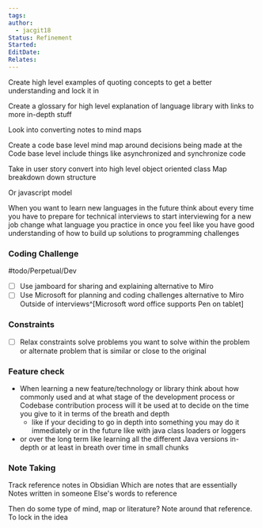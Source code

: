 ```yaml
---
tags: 
author:
  - jacgit18
Status: Refinement
Started: 
EditDate: 
Relates:
---
```


Create high level examples of quoting concepts to get a better understanding and lock it in  
  
Create a glossary for high level explanation of language library with links to more in-depth stuff


Look into converting notes to mind maps



Create a code base level mind map around decisions being made at the Code base level include things like asynchronized and synchronize code  
  
  
Take in user story convert into high level object oriented class Map breakdown down structure  
  
  
  
Or javascript model


When you want to learn new languages in the future think about every time you have to prepare for technical interviews to start interviewing for a new job change what language you practice in once you feel like you have good understanding of how to build up solutions to programming challenges


### Coding Challenge
#todo/Perpetual/Dev
- [ ] Use jamboard for sharing and explaining alternative to Miro  
- [ ] Use Microsoft for planning and coding challenges alternative to Miro Outside of interviews^[Microsoft word office supports Pen on tablet]  
### Constraints
- [ ] Relax constraints solve problems you want to solve within the problem or alternate problem that is similar or close to the original

### Feature check
- When learning a new feature/technology or library  think about how commonly used and at what stage of the development process or Codebase contribution process will it be used at to decide on the time you give to it in terms of the breath and depth 
	- like if your deciding to go in depth into something you may do it immediately or in the future like with java class loaders or loggers
- or over the long term like learning all the different Java versions in-depth or at least in breath over time in small chunks  

### Note Taking
Track reference notes in Obsidian Which are notes that are essentially Notes written in someone Else's words to reference  
  
  
Then do some type of mind, map or literature? Note around that reference. To lock in the idea

